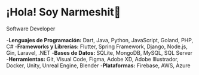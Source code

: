# ¡Hola! Soy Narmeshit👋

Software Developer

-**Lenguajes de Programación:** Dart, Java, Python, JavaScript, Goland, PHP, C#
-**Frameworks y Librerías:** Flutter, Spring Framework, Django, Node.js, Gin, Laravel, .NET
-**Bases de Datos:** SQLite, MongoDB, MySQL, SQL Server
-**Herramientas:** Git, Visual Code, Figma, Adobe XD, Adobe Illustrador, Docker, Unity, Unreal Engine, Blender
-**Plataformas:** Firebase, AWS, Azure
